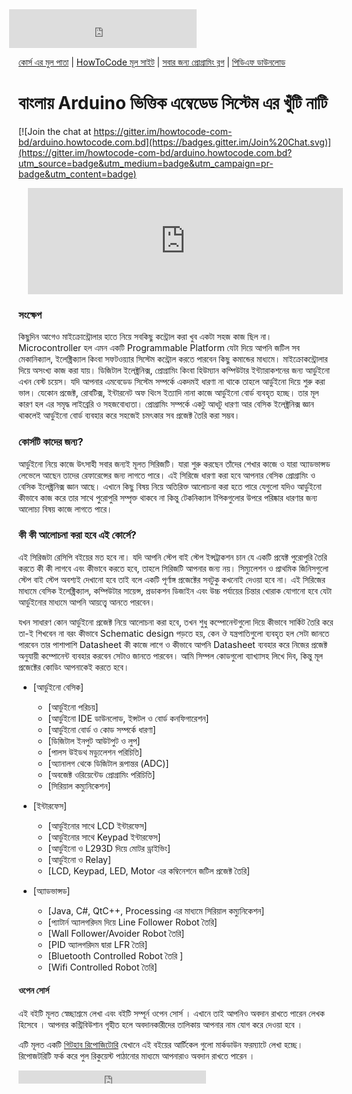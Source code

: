 <iframe src="https://www.facebook.com/plugins/likebox.php?href=https%3A%2F%2Fwww.facebook.com%2Fhowtocode.com.bd&amp;width&amp;height=62&amp;colorscheme=light&amp;show_faces=false&amp;header=false&amp;stream=false&amp;show_border=false&amp;appId=353725671441956" scrolling="no" frameborder="0" style="border:none; overflow:hidden; height:62px; margin-left:-15px;" allowTransparency="true"></iframe>

[কোর্স এর মুল পাতা](http://arduino.howtocode.com.bd/) | [HowToCode মূল সাইট](http://www.howtocode.com.bd/) | [সবার জন্য প্রোগ্রামিং ব্লগ](http://blog.howtocode.com.bd/) | [পিডিএফ ডাউনলোড](https://www.gitbook.com/download/pdf/book/howtocode-com-bd/-arduino)    

# বাংলায় Arduino ভিত্তিক এম্বেডেড সিস্টেম এর খুঁটি নাটি

[![Join the chat at https://gitter.im/howtocode-com-bd/arduino.howtocode.com.bd](https://badges.gitter.im/Join%20Chat.svg)](https://gitter.im/howtocode-com-bd/arduino.howtocode.com.bd?utm_source=badge&utm_medium=badge&utm_campaign=pr-badge&utm_content=badge)

<iframe scrolling="auto" frameborder="0" style="border:none; overflow:hidden; height:170px; width:100%; margin-left: 15;" allowTransparency="true" src="http://api.howtocode.com.bd/contrib/arduino"></iframe> 

### সংক্ষেপ

কিছুদিন আগেও মাইক্রোন্ট্রোলার হাতে নিয়ে সবকিছু কন্ট্রোল করা খুব একটা সহজ কাজ ছিল না। Microcontroller হল এমন একটি Programmable Platform যেটা দিয়ে আপনি জটিল সব মেকানিক্যাল, ইলেক্ট্রিক্যাল কিংবা সফটওয়্যার সিস্টেম কন্ট্রোল করতে পারবেন কিছু কমান্ডের মাধ্যমে। মাইক্রোকন্ট্রোলার দিয়ে অসংখ্য কাজ করা যায়। ডিজিটাল ইলেক্ট্রনিক্স, প্রোগ্রামিং কিংবা হিউম্যান কম্পিউটার ইন্ট্যারাকশনের জন্য আর্ডুইনো এখন বেস্ট চয়েস। যদি আপনার এমবেডেড সিস্টেম সম্পর্কে একদমই ধারণা না থাকে তাহলে আর্ডুইনো দিয়ে শুরু করা ভাল। যেকোন প্রজেক্ট, রোবটিক্স, ইন্টারনেট অফ থিংস ইত্যাদি নানা কাজে আর্ডুইনো বোর্ড ব্যবহৃত হচ্ছে। তার মূল কারণ হল এর সমৃদ্ধ লাইব্রেরি ও সহজবোধ্যতা। প্রোগ্রামিং সম্পর্কে একটু আধটু ধারণা আর বেসিক ইলেক্ট্রনিক্স জ্ঞান থাকলেই আর্ডুইনো বোর্ড ব্যবহার করে সহজেই চমৎকার সব প্রজেক্ট তৈরি করা সম্ভব।

### কোর্সটি কাদের জন্য?

আর্ডুইনো নিয়ে কাজে উৎসাহী সবার জন্যই মূলত সিরিজটি। যারা শুরু করছেন তাঁদের শেখার কাজে ও যারা অ্যাডভান্সড লেভেলে আছেন তাদের রেফারেন্সের জন্য লাগতে পারে। এই সিরিজে ধারণা করা হবে আপনার বেসিক প্রোগ্রামিং ও বেসিক ইলেক্ট্রনিক্স জ্ঞান আছে। এখানে কিছু বিষয় নিয়ে অতিরিক্ত আলোচনা করা হতে পারে যেগুলো যদিও আর্ডুইনো কীভাবে কাজ করে তার সাথে পুরোপুরি সম্পৃক্ত থাকবে না কিন্তু টেকনিক্যাল টপিকগুলোর উপরে পরিষ্কার ধারণার জন্য আলোচ্য বিষয় কাজে লাগতে পারে।

### কী কী আলোচনা করা হবে এই কোর্সে?

এই সিরিজটা রেসিপি বইয়ের মত হবে না। যদি আপনি স্টেপ বাই স্টেপ ইন্সট্রাকশন চান যে একটি প্রযেক্ট পুরোপুরি তৈরি করতে কী কী লাগবে এবং কীভাবে করতে হবে, তাহলে সিরিজটি আপনার জন্য নয়। সিম্যুলেশন ও প্রাথমিক জিনিসগুলো স্টেপ বাই স্টেপ অবশ্যই দেখানো হবে তাই বলে একটি পূর্ণাঙ্গ প্রজেক্টের সবটুকু কখনোই দেওয়া হবে না। এই সিরিজের মাধ্যমে বেসিক ইলেক্ট্রিক্যাল, কম্পিউটার সায়েন্স, প্রডাকশন ডিজাইন এবং উচ্চ পর্যায়ের চিন্তার খোরাক যোগানো হবে যেটা আর্ডুইনোর মাধ্যমে আপনি আয়ত্ত্বে আনতে পারবেন।

যখন সাধারণ কোন আর্ডুইনো প্রজেক্ট নিয়ে আলোচনা করা হবে, তখন শুধু কম্পোনেন্টগুলো দিয়ে কীভাবে সার্কিট তৈরি করে তা-ই শিখবেন না বরং কীভাবে Schematic design পড়তে হয়, কেন ঔ যন্ত্রপাতিগুলো ব্যবহৃত হল সেটা জানতে পারবেন তার পাশাপাশি Datasheet কী কাজে লাগে ও কীভাবে আপনি Datasheet ব্যবহার করে নিজের প্রজেক্ট অনুযায়ী কম্পোনেন্ট ব্যবহার করবেন সেটাও জানতে পারবেন। আমি সিম্পল কোডগুলো ব্যাখ্যাসহ লিখে দিব, কিন্তু মূল প্রজেক্টের কোডিং আপনাকেই করতে হবে।


* [আর্ডুইনো বেসিক]
    * [আর্ডুইনো পরিচয়] 
    * [আর্ডুইনো IDE ডাউনলোড, ইন্সটল ও বোর্ড কনফিগারেশন] 
    * [আর্ডুইনো বোর্ড ও কোড সম্পর্কে ধারণা] 
    * [ডিজিটাল ইনপুট আউটপুট ও লুপ]
    * [পালস উইডথ মড্যুলেশন পরিচিতি] 
    * [অ্যানালগ থেকে ডিজিটাল রূপান্তর (ADC)] 
    * [অবজেক্ট ওরিয়েন্টেড প্রোগ্রামিং পরিচিতি] 
    * [সিরিয়াল কম্যুনিকেশন] 

* [ইন্টারফেস]
    * [আর্ডুইনোর সাথে LCD ইন্টারফেস] 
    * [আর্ডুইনোর সাথে Keypad ইন্টারফেস] 
    * [আর্ডুইনো ও L293D দিয়ে মোটর ড্রাইভিং] 
    * [আর্ডুইনো ও Relay] 
    * [LCD, Keypad, LED, Motor এর কম্বিনেশনে জটিল প্রজেক্ট তৈরি] 

* [অ্যাডভান্সড]
    * [Java, C#, QtC++, Processing এর মাধ্যমে সিরিয়াল কম্যুনিকেশন] 
    * [প্যাটার্ন অ্যালগরিদম দিয়ে Line Follower Robot তৈরি] 
    * [Wall Follower/Avoider Robot তৈরি] 
    * [PID অ্যালগরিদম দ্বারা LFR তৈরি] 
    * [Bluetooth Controlled Robot তৈরি ] 
    * [Wifi Controlled Robot তৈরি] 

#### ওপেন সোর্স

এই বইটি মূলত স্বেচ্ছাশ্রমে লেখা এবং বইটি সম্পূর্ন ওপেন সোর্স । এখানে তাই আপনিও অবদান রাখতে পারেন লেখক হিসেবে । আপনার কন্ট্রিবিউশান গৃহীত হলে অবদানকারীদের তালিকায় আপনার নাম যোগ করে দেওয়া হবে ।

এটি মূলত একটি [গিটহাব রিপোজিটোরি](https://github.com/howtocode-com-bd/arduino.howtocode.com.bd) যেখানে এই বইয়ের আর্টিকেল গুলো মার্কডাউন ফরম্যাটে লেখা হচ্ছে। রিপোজটরিটি ফর্ক করে পুল রিকুয়েস্ট পাঠানোর মাধ্যমে আপনারাও অবদান রাখতে পারেন ।

<iframe src="https://www.facebook.com/plugins/like.php?href=http%3A%2F%2Farduino.howtocode.com.bd&amp;width&amp;layout=button_count&amp;action=like&amp;show_faces=false&amp;share=true&amp;height=21&amp;appId=353725671441956" scrolling="no" frameborder="0" style="border:none; overflow:hidden; height:21px;" allowTransparency="true"></iframe>
